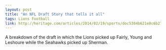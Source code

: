 ```yaml
---
layout: post
title: "An NFL Draft Story that tells it all"
tags: Lions Football
link: http://heritage.com/articles/2014/02/19/sports/doc5304b621e0c6b270356786.txt
---
```


A breakdown of the draft in which the Lions picked up Fairly, Young and Leshoure while the
Seahawks picked up Sherman. 

